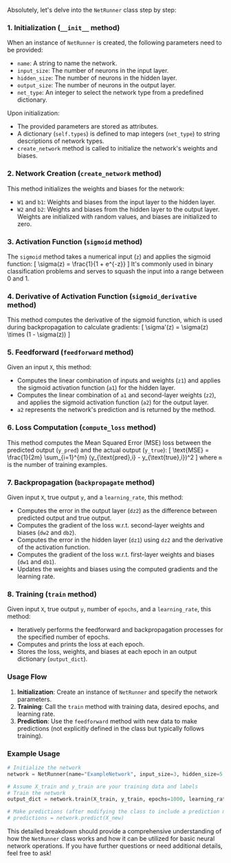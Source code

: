 Absolutely, let's delve into the `NetRunner` class step by step:

### 1. Initialization (`__init__` method)

When an instance of `NetRunner` is created, the following parameters need to be provided:

- `name`: A string to name the network.
- `input_size`: The number of neurons in the input layer.
- `hidden_size`: The number of neurons in the hidden layer.
- `output_size`: The number of neurons in the output layer.
- `net_type`: An integer to select the network type from a predefined dictionary.

Upon initialization:

- The provided parameters are stored as attributes.
- A dictionary (`self.types`) is defined to map integers (`net_type`) to string descriptions of network types.
- `create_network` method is called to initialize the network's weights and biases.

### 2. Network Creation (`create_network` method)

This method initializes the weights and biases for the network:

- `W1` and `b1`: Weights and biases from the input layer to the hidden layer.
- `W2` and `b2`: Weights and biases from the hidden layer to the output layer.
Weights are initialized with random values, and biases are initialized to zero.

### 3. Activation Function (`sigmoid` method)

The `sigmoid` method takes a numerical input (`z`) and applies the sigmoid function:
\[ \sigma(z) = \frac{1}{1 + e^{-z}} \]
It's commonly used in binary classification problems and serves to squash the input into a range between 0 and 1.

### 4. Derivative of Activation Function (`sigmoid_derivative` method)

This method computes the derivative of the sigmoid function, which is used during backpropagation to calculate gradients:
\[ \sigma'(z) = \sigma(z) \times (1 - \sigma(z)) \]

### 5. Feedforward (`feedforward` method)

Given an input `X`, this method:

- Computes the linear combination of inputs and weights (`z1`) and applies the sigmoid activation function (`a1`) for the hidden layer.
- Computes the linear combination of `a1` and second-layer weights (`z2`), and applies the sigmoid activation function (`a2`) for the output layer.
- `a2` represents the network's prediction and is returned by the method.

### 6. Loss Computation (`compute_loss` method)

This method computes the Mean Squared Error (MSE) loss between the predicted output (`y_pred`) and the actual output (`y_true`):
\[ \text{MSE} = \frac{1}{2m} \sum_{i=1}^{m} (y_{\text{pred},i} - y_{\text{true},i})^2 \]
where `m` is the number of training examples.

### 7. Backpropagation (`backpropagate` method)

Given input `X`, true output `y`, and a `learning_rate`, this method:

- Computes the error in the output layer (`dz2`) as the difference between predicted output and true output.
- Computes the gradient of the loss w.r.t. second-layer weights and biases (`dw2` and `db2`).
- Computes the error in the hidden layer (`dz1`) using `dz2` and the derivative of the activation function.
- Computes the gradient of the loss w.r.t. first-layer weights and biases (`dw1` and `db1`).
- Updates the weights and biases using the computed gradients and the learning rate.

### 8. Training (`train` method)

Given input `X`, true output `y`, number of `epochs`, and a `learning_rate`, this method:

- Iteratively performs the feedforward and backpropagation processes for the specified number of epochs.
- Computes and prints the loss at each epoch.
- Stores the loss, weights, and biases at each epoch in an output dictionary (`output_dict`).

### Usage Flow

1. **Initialization**: Create an instance of `NetRunner` and specify the network parameters.
2. **Training**: Call the `train` method with training data, desired epochs, and learning rate.
3. **Prediction**: Use the `feedforward` method with new data to make predictions (not explicitly defined in the class but typically follows training).

### Example Usage

```python
# Initialize the network
network = NetRunner(name="ExampleNetwork", input_size=3, hidden_size=5, output_size=1, net_type=1)

# Assume X_train and y_train are your training data and labels
# Train the network
output_dict = network.train(X_train, y_train, epochs=1000, learning_rate=0.01)

# Make predictions (after modifying the class to include a prediction method)
# predictions = network.predict(X_new)
```

This detailed breakdown should provide a comprehensive understanding of how the `NetRunner` class works and how it can be utilized for basic neural network operations. If you have further questions or need additional details, feel free to ask!
